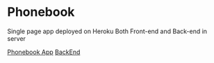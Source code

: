 # Phonebook

Single page app deployed on Heroku
Both Front-end and Back-end in server

[Phonebook App](https://juanescacha-phonebook.herokuapp.com/)
[BackEnd](https://juanescacha-phonebook.herokuapp.com/api/persons)
